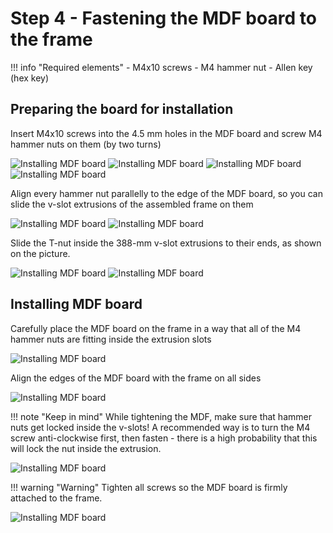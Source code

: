 # Step 4 - Fastening the MDF board to the frame

!!! info "Required elements"
    - M4x10 screws
    - M4 hammer nut
    - Allen key (hex key) 

## Preparing the board for installation

Insert M4x10 screws into the 4.5 mm holes in the MDF board and screw M4 hammer nuts on them (by two turns)

![Installing MDF board](resources/step4.1.webp)
![Installing MDF board](resources/step4.2.webp)
![Installing MDF board](resources/step4.3.webp)
![Installing MDF board](resources/step4.4.webp)

Align every hammer nut parallelly to the edge of the MDF board, so you can slide the v-slot extrusions of the assembled frame on them

![Installing MDF board](resources/step4.5.webp)
![Installing MDF board](resources/step4.6.webp)

Slide the T-nut inside the 388-mm v-slot extrusions to their ends, as shown on the picture.

![Installing MDF board](resources/step4.7.webp)
![Installing MDF board](resources/step4.8.webp)

## Installing MDF board

Carefully place the MDF board on the frame in a way that all of the M4 hammer nuts are fitting inside the extrusion slots

![Installing MDF board](resources/step4.9.webp)

Align the edges of the MDF board with the frame on all sides

![Installing MDF board](resources/step4.10.webp)

!!! note "Keep in mind"
    While tightening the MDF, make sure that hammer nuts get locked inside the v-slots! A recommended way is to turn the M4 screw anti-clockwise first, then fasten - there is a high probability that this will lock the nut inside the extrusion.


![Installing MDF board](resources/step4.11.webp)

!!! warning "Warning"
    Tighten all screws so the MDF board is firmly attached to the frame.

![Installing MDF board](resources/step4.12.webp)
